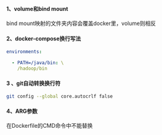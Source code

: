 #### 1、volume和bind mount

bind mount映射的文件夹内容会覆盖docker里，volume则相反

#### 2、docker-compose换行写法
```yaml
environments:

  - PATH=/java/bin: \
    /hadoop/bin
```

#### 3 、git自动转换换行符
```bash
git config --global core.autocrlf false
```

#### 4、ARG参数
在Dockerfile的CMD命令中不能替换

